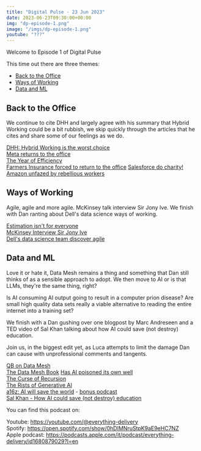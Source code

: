 ```yaml
---
title: "Digital Pulse - 23 Jun 2023"
date: 2023-06-23T09:30:00+00:00
img: "dp-episode-1.png"
image: "/imgs/dp-episode-1.png"
youtube: "???"
---
```


Welcome to Episode 1 of Digital Pulse

This time out there are three themes:

* [Back to the Office](#back-to-the-office)
* [Ways of Working](#ways-of-working)
* [Data and ML](#data-and-ml)

<!--more-->

## Back to the Office
We continue to cite DHH and largely agree with his summary that Hybrid Working could be a bit rubbish, we skip quickly through the articles that he cites and share some of our feelings as we do.

[DHH: Hybrid Working is the worst choice](https://world.hey.com/dhh/hybrid-combines-the-worst-of-office-and-remote-work-d3174e50)   
[Meta returns to the office](https://edition.cnn.com/2023/06/01/business/meta-return-to-office/index.html)  
[The Year of Efficiency](https://about.fb.com/news/2023/03/mark-zuckerberg-meta-year-of-efficiency/)    
[Farmers Insurance forced to return to the office](https://nypost.com/2023/06/06/farmers-insurance-workers-blast-return-to-office-mandate/) 
[Salesforce do charity!](https://www.washingtonpost.com/business/2023/06/08/google-salesforce-return-to-office/)    
[Amazon unfazed by rebellious workers](https://finance.yahoo.com/news/amazon-unfazed-remote-workers-protesting-190427347.html)  

## Ways of Working
Agile, agile and more agile. McKinsey talk interview Sir Jony Ive. We finish with Dan ranting about Dell's data science ways of working.

[Estimation isn't for everyone](https://open.nytimes.com/estimation-isnt-for-everyone-a72484f88b27)     
[McKinsey Interview Sir Jony Ive](https://www.mckinsey.com/capabilities/mckinsey-digital/our-insights/the-creative-process-is-fabulously-unpredictable-a-great-idea-cannot-be-predicted)    
[Dell's data science team discover agile](https://thenewstack.io/how-dells-data-science-team-benefits-from-agile-practices/)    

## Data and ML

Love it or hate it, Data Mesh remains a thing and something that Dan still thinks of as a sensible approach to adopt. We then move to AI or is that LLMs, they're the same thing, right?

Is AI consuming AI output going to result in a computer prion disease? Are small high quality data sets really a viable alternative to reading the entire internet into a training set?

We finish with a Dan gushing over one blogpost by Marc Andreseen and a TED video of Sal Khan talking about how AI could save (not destroy) education.

Join us, in the biggest edit yet, as Luca attempts to limit the damage Dan can cause with unprofessional comments and tangents.

[QB on Data Mesh](https://www.mckinsey.com/capabilities/quantumblack/our-insights/demystifying-data-mesh)   
[The Data Mesh Book](https://www.oreilly.com/library/view/data-mesh/9781492092384/) 
[Has AI poisoned its own well](https://tracydurnell.com/2023/06/18/ai-has-poisoned-its-own-well/)   
[The Curse of Recursion](https://arxiv.org/pdf/2305.17493.pdf)  
[The Rists of Generative AI](https://hbr.org/2023/06/managing-the-risks-of-generative-ai)   
[a16z: AI will save the world](https://a16z.com/2023/06/06/ai-will-save-the-world/) - [bonus podcast](https://www.youtube.com/watch?v=0wIUK0nsyUg)  
[Sal Khan - How AI could save (not destroy) education](https://www.youtube.com/watch?v=hJP5GqnTrNo)

You can find this podcast on:

Youtube: https://youtube.com/@everything-delivery   
Spotify: https://open.spotify.com/show/0hDIMNruStpK9aE9eHC7NZ   
Apple podcast: https://podcasts.apple.com/it/podcast/everything-delivery/id1680879029?l=en

